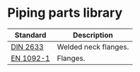 # Piping parts library

| Standard                       | Description          |
|--------------------------------|----------------------|
| [DIN 2633](DIN2633/README.md)  | Welded neck flanges. |
| [EN 1092-1](EN1092-1/README.md) | Flanges.             |
